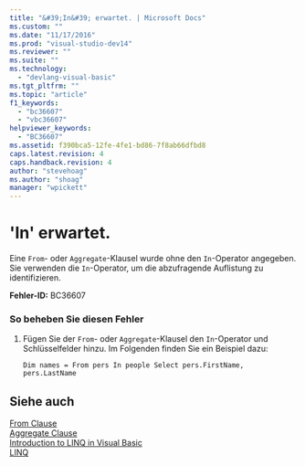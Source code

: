 ```yaml
---
title: "&#39;In&#39; erwartet. | Microsoft Docs"
ms.custom: ""
ms.date: "11/17/2016"
ms.prod: "visual-studio-dev14"
ms.reviewer: ""
ms.suite: ""
ms.technology: 
  - "devlang-visual-basic"
ms.tgt_pltfrm: ""
ms.topic: "article"
f1_keywords: 
  - "bc36607"
  - "vbc36607"
helpviewer_keywords: 
  - "BC36607"
ms.assetid: f390bca5-12fe-4fe1-bd86-7f8ab66dfbd8
caps.latest.revision: 4
caps.handback.revision: 4
author: "stevehoag"
ms.author: "shoag"
manager: "wpickett"
---
```

# &#39;In&#39; erwartet.
Eine `From`\- oder `Aggregate`\-Klausel wurde ohne den `In`\-Operator angegeben. Sie verwenden die `In`\-Operator, um die abzufragende Auflistung zu identifizieren.  
  
 **Fehler\-ID:** BC36607  
  
### So beheben Sie diesen Fehler  
  
1.  Fügen Sie der `From`\- oder `Aggregate`\-Klausel den `In`\-Operator und Schlüsselfelder hinzu. Im Folgenden finden Sie ein Beispiel dazu:  
  
    ```vb#  
    Dim names = From pers In people Select pers.FirstName, pers.LastName  
    ```  
  
## Siehe auch  
 [From Clause](../../visual-basic/language-reference/queries/from-clause.md)   
 [Aggregate Clause](../../visual-basic/language-reference/queries/aggregate-clause.md)   
 [Introduction to LINQ in Visual Basic](../../visual-basic/programming-guide/language-features/linq/introduction-to-linq.md)   
 [LINQ](../../visual-basic/programming-guide/language-features/linq/index.md)